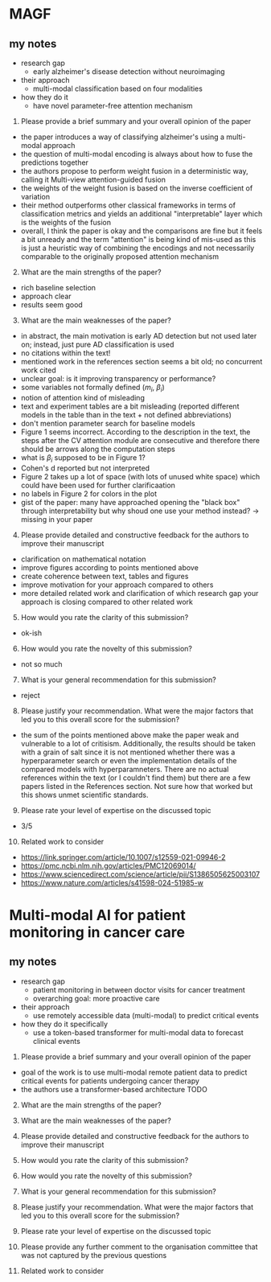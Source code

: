 # MAGF
## my notes
- research gap
    - early alzheimer's disease detection without neuroimaging 
- their approach
    - multi-modal classification based on four modalities
- how they do it 
    - have novel parameter-free attention mechanism 

1. Please provide a brief summary and your overall opinion of the paper
- the paper introduces a way of classifying alzheimer's using a multi-modal approach
- the question of multi-modal encoding is always about how to fuse the predictions together 
- the authors propose to perform weight fusion in a deterministic way, calling it Multi-view attention-guided fusion
- the weights of the weight fusion is based on the inverse coefficient of variation
- their method outperforms other classical frameworks in terms of classification metrics and yields an additional "interpretable" layer which is the weights of the fusion
- overall, I think the paper is okay and the comparisons are fine but it feels a bit unready and the term "attention" is being kind of mis-used as this is just a heuristic way of combining the encodings and not necessarily comparable to the originally proposed attention mechanism 

2. What are the main strengths of the paper?
- rich baseline selection
- approach clear
- results seem good 

3. What are the main weaknesses of the paper?
- in abstract, the main motivation is early AD detection but not used later on; instead, just pure AD classification is used
- no citations within the text!
- mentioned work in the references section seems a bit old; no concurrent work cited
- unclear goal: is it improving transparency or performance? 
- some variables not formally defined ($m_i$, $\beta_i$) 
- notion of attention kind of misleading 
- text and experiment tables are a bit misleading (reported different models in the table than in the text + not defined abbreviations)
- don't mention parameter search for baseline models
- Figure 1 seems incorrect. According to the description in the text, the steps after the CV attention module are consecutive and therefore there should be arrows along the computation steps
- what is $\beta_i$ supposed to be in Figure 1? 
- Cohen's d reported but not interpreted 
- Figure 2 takes up a lot of space (with lots of unused white space) which could have been used for further clarificaation
- no labels in Figure 2 for colors in the plot 
- gist of the paper: many have approached opening the "black box" through interpretability but why shoud one use your method instead? -> missing in your paper 


4. Please provide detailed and constructive feedback for the authors to improve their manuscript
- clarification on mathematical notation
- improve figures according to points mentioned above
- create coherence between text, tables and figures
- improve motivation for your approach compared to others
- more detailed related work and clarification of which research gap your approach is closing compared to other related work


5. How would you rate the clarity of this submission?
- ok-ish


6. How would you rate the novelty of this submission?
- not so much 

7. What is your general recommendation for this submission?
- reject

8. Please justify your recommendation. What were the major factors that led you to this overall score for the submission?
- the sum of the points mentioned above make the paper weak and vulnerable to a lot of critisism. Additionally, the results should be taken with a grain of salt since it is not mentioned whether there was a hyperparameter search or even the implementation details of the compared models with hyperparamneters. There are no actual references within the text (or I couldn't find them) but there are a few papers listed in the References section. Not sure how that worked but this shows unmet scientific standards. 

9. Please rate your level of expertise on the discussed topic
- 3/5


10. Related work to consider
- https://link.springer.com/article/10.1007/s12559-021-09946-2
- https://pmc.ncbi.nlm.nih.gov/articles/PMC12069014/
- https://www.sciencedirect.com/science/article/pii/S1386505625003107
- https://www.nature.com/articles/s41598-024-51985-w









# Multi-modal AI for patient monitoring in cancer care
## my notes
- research gap
    - patient monitoring in between doctor visits for cancer treatment
    - overarching goal: more proactive care
- their approach
    - use remotely accessible data (multi-modal) to predict critical events 
- how they do it specifically
    - use a token-based transformer for multi-modal data to forecast clinical events

1. Please provide a brief summary and your overall opinion of the paper
- goal of the work is to use multi-modal remote patient data to predict critical events for patients undergoing cancer therapy
- the authors use a transformer-based architecture TODO

2. What are the main strengths of the paper?


3. What are the main weaknesses of the paper?


4. Please provide detailed and constructive feedback for the authors to improve their manuscript


5. How would you rate the clarity of this submission?


6. How would you rate the novelty of this submission?


7. What is your general recommendation for this submission?


8. Please justify your recommendation. What were the major factors that led you to this overall score for the submission?


9. Please rate your level of expertise on the discussed topic


10. Please provide any further comment to the organisation committee that was not captured by the previous questions


11. Related work to consider

